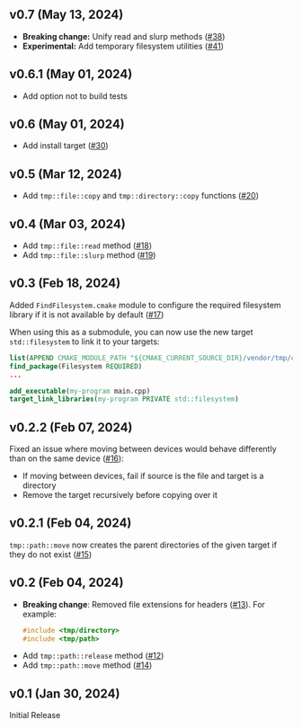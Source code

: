 ## v0.7 (May 13, 2024)

- **Breaking change:** Unify read and slurp methods ([#38](https://github.com/bugdea1er/tmp/pull/38))
- **Experimental:** Add temporary filesystem utilities ([#41](https://github.com/bugdea1er/tmp/pull/41))

## v0.6.1 (May 01, 2024)

- Add option not to build tests

## v0.6 (May 01, 2024)

- Add install target ([#30](https://github.com/bugdea1er/tmp/pull/30))

## v0.5 (Mar 12, 2024)

- Add `tmp::file::copy` and `tmp::directory::copy` functions ([#20](https://github.com/bugdea1er/tmp/pull/20))

## v0.4 (Mar 03, 2024)

- Add `tmp::file::read` method ([#18](https://github.com/bugdea1er/tmp/pull/18))
- Add `tmp::file::slurp` method ([#19](https://github.com/bugdea1er/tmp/pull/19))

## v0.3 (Feb 18, 2024)

Added `FindFilesystem.cmake` module to configure the required filesystem library if it is not available by default ([#17](https://github.com/bugdea1er/tmp/pull/17))

When using this as a submodule, you can now use the new target `std::filesystem` to link it to your targets:
```cmake
list(APPEND CMAKE_MODULE_PATH "${CMAKE_CURRENT_SOURCE_DIR}/vendor/tmp/cmake/")
find_package(Filesystem REQUIRED)
...

add_executable(my-program main.cpp)
target_link_libraries(my-program PRIVATE std::filesystem)
```

## v0.2.2 (Feb 07, 2024)

Fixed an issue where moving between devices would behave differently than on the same device ([#16](https://github.com/bugdea1er/tmp/pull/16)):

- If moving between devices, fail if source is the file and target is a directory
- Remove the target recursively before copying over it

## v0.2.1 (Feb 04, 2024)

`tmp::path::move` now creates the parent directories of the given target if they do not exist ([#15](https://github.com/bugdea1er/tmp/pull/15))

## v0.2 (Feb 04, 2024)

- **Breaking change**: Removed file extensions for headers ([#13](https://github.com/bugdea1er/tmp/pull/13)). For example:
  ```cpp
  #include <tmp/directory>
  #include <tmp/path>
  ```
- Add `tmp::path::release` method ([#12](https://github.com/bugdea1er/tmp/pull/12))
- Add `tmp::path::move` method ([#14](https://github.com/bugdea1er/tmp/pull/14))

## v0.1 (Jan 30, 2024)

Initial Release

